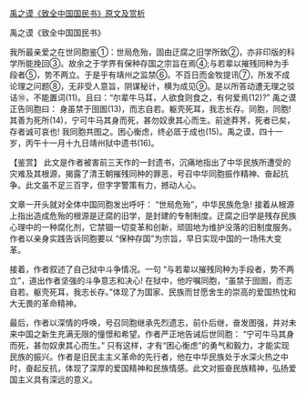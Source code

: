 [禹之谟《致全中国国民书》原文及赏析](https://www.vrrw.net/wx/10307.html)

禹之谟《致全中国国民书》

我所最亲爱之在世同胞鉴①：世局危殆，固由迂腐之旧学所致②，亦非印版的科学所能挽回③。故余之于学界有保种存国之宗旨在焉④;与若辈以摧残同种为手段者⑤，势不两立。于是乎有靖州之监禁⑥。不百日而金牧提讯⑦，所发不成论理之问题⑧，无非受人意旨，阴谋秘计，横为成见⑨。是以所答动遭无理之驳诘⑩，不能置词(11)。且曰：“尔辈牛马耳，人欲食则食之，有何爱焉(12)?” 禹之谟正告同胞曰： 身虽禁于囹圄(13)，而志自若。躯壳死耳，我志长存。同胞，同胞! 其善为死所(14)，宁可牛马其身而死，甚勿奴隶其心而生。前途莽荠，死者已矣，存者诚可哀也! 我同胞共图之。困心衡虑，终必厎于成也(15)。禹之谟，四十一岁，丙午十一月十九日靖州狱中遗书(16)。



【鉴赏】 此文是作者被害前三天作的一封遗书，沉痛地指出了中华民族所遭受的灾难及其根源，揭露了清王朝摧残同种的罪恶，号召中华同胞振作精神、奋起抗争。此文虽不足三百字，但字字警策有力，撼动人心。

文章一开头就对全体中国同胞发出呼吁： “世局危殆”，中华民族危急! 接着从根源上指出造成危殆的根源是迂腐的旧学，是封建的专制制度。迂腐之旧学是残存民族心理中的一种腐化剂，它禁锢一切变革和创新，顽固地为维护没落的旧制度服务。作者以亲身实践告诉同胞要以 “保种存国”为宗旨，早日实现中国的一场伟大变革。

接着，作者叙述了自己狱中斗争情况。一句 “与若辈以摧残同种为手段者，势不两立”，道出作者坚强的斗争意志和决心! 在狱中，他咛嘱同胞，“虽禁于囹圄，而志自若。躯壳死耳，我志长存。”体现了为国家、民族而甘愿舍生的崇高的爱国热忱和大无畏的革命精神。

最后，作者以深情的呼唤，号召同胞继承先烈遗志，前仆后继，奋发图强，并对未来中国之新生充满无限的憧憬和希望。作者严正地告诫后世同胞： “宁可牛马其身而死，甚勿奴隶其心而生。” 只有这样，才有“困心衡虑”的勇气和毅力，才能实现民族的振兴。作者是旧民主主义革命的先行者，他在中华民族处于水深火热之中时，奋起反抗，体现了深厚的爱国精神和民族情感。此文对振奋民族精神，弘扬爱国主义具有深远的意义。

